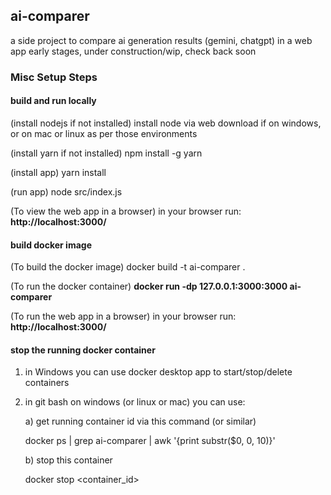 <h2>ai-comparer</h2>

a side project to compare ai generation results (gemini, chatgpt) in a web app
early stages, under construction/wip, check back soon

<h3>Misc Setup Steps</h3>

<h4>build and run locally</h4>

(install nodejs if not installed)
install node via web download if on windows, or on mac or linux as per those environments

(install yarn if not installed)
npm install -g yarn

(install app)
yarn install

(run app)
node src/index.js

(To view the web app in a browser)
in your browser run:
**http://localhost:3000/**

<h4>build docker image</h4>

(To build the docker image)
docker build -t ai-comparer .

(To run the docker container)
**docker run -dp 127.0.0.1:3000:3000 ai-comparer** 

(To run the web app in a browser)
in your browser run:
**http://localhost:3000/**

<h4>stop the running docker container</h4>

1) in Windows you can use docker desktop app to start/stop/delete containers

2) in git bash on windows (or linux or mac) you can use:

   a) get running container id via this command (or similar)
   
   docker ps | grep ai-comparer | awk '{print substr($0, 0, 10)}'

   b) stop this container

   docker stop <container_id>





